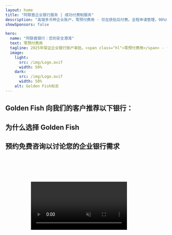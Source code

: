 ```yaml
---
layout: home
title: "阿联酋企业银行服务 | 成功付费制服务"
description: "高端多币种企业账户，零预付费用 - 仅在获批后付费。全程申请管理，98%成功率。保证开户。"
showSponsors: false

hero:
  name: "阿联酋银行：您的安全港湾"
  text: 零预付费用
  tagline: 2025年保证企业银行账户审批。<span class="hl">零预付费用</span> - 仅在获批后付费。90%成功率。
  image:
    light:
      src: /img/Logo.avif
      width: 50%
    dark:
      src: /img/Logo.avif
      width: 50%
    alt: Golden Fish标志
---
```


<FeatureCards :features="[
  {
    title: '保证账户审批',
    bullet: '✓',
    items: [
      '首个账户**两个月保证**审批',
      '第二个账户三个月保证',
      '优质商业计划书准备',
      '全面尽职调查支持',
      '直接银行沟通策略',
      '完整银行服务包设置'
    ],
    linkText: 'Read More',
    link: '../../corporate-banking-services/guaranteed-account-approvals',
    icon: {
      light: '/video/iStock-2186765808.mp4',
      dark: '/video/iStock-2166377244.mp4',
      alt: '银行要求',
    }
  },
]" />

<FeatureCards :features="[
  {
    title: '阿联酋高风险企业银行账户',
    items: [
      '加强尽职调查(EDD)专家指导',
      '交易监控和风险管理',
      '合规政策和程序设置',
      '银行关系管理',
      '定期合规更新和审计',
      '账户安全应急计划'
    ],
    linkText: 'Read More',
    link: '../../corporate-banking-services/UAE-Bank-Accounts-for-High-Risk-Business',
    icon: {
      light: '/img/iStock-1333000394.avif',
      dark: '/img/iStock-584576538.avif',
      alt: '银行服务',
    }
  },
  {
    title: '保持合规：保护您的阿联酋企业',
    items: [
      '定期合规审计以识别潜在风险',
      '政府审批全程PRO服务',
      '执照续期管理和提醒',
      '银行咨询和账户维护',
      'VAT和ESR合规支持',
      '员工签证和劳动法合规',
      '监管更新培训研讨会'
    ],
    linkText: 'Read More',
    link: '../../company-registration/Protect-Your-Business',
    icon: {
      light: '/img/iStock-1382278859.jpg',
      dark: '/img/iStock-1867623684.jpg',
      alt: '银行服务',
    }
  },
  {
    title: '阿联酋企业银行优势',
    items: [
      '穆迪**Aa2**评级的强大银行体系',
      '**自1980年起固定美元汇率**',
      '资本流动无限制',
      '外汇储备超过1840亿美元',
      '政治和经济稳定',
      '政府支持的银行体系',
      '世界级数字银行服务'
    ],
    linkText: 'Read More',
    link: '../../company-registration/banking',
    icon: {
      light: '/img/iStock-1032707788.jpg',
      dark: '/img/iStock-1152367067.avif',
      alt: '银行流程',
    }
  }
]" />

## Golden Fish 向我们的客户推荐以下银行：

<!--@include: /../../include/recommended-banks.md-->

## 为什么选择 Golden Fish

<BenefitsList :features="[
  {
    icon: '🏆',
    title: '高风险专业知识',
    text: '专门处理来自高风险司法管辖区的复杂案例。深入了解增强型尽职调查(EDD)要求。'
  },
  {
    icon: '💰',
    title: '成功付费模式',
    text: '零预付费用 - **仅在获批后付费。** 签证成功率98%，银行开户成功率90%。'
  },
  {
    icon: '🏦',
    title: '银行合作关系',
    text: '与阿联酋主要银行建立稳固合作伙伴关系。多重银行选择以最大化批准机会。'
  },
  {
    icon: '📊',
    title: '全面合规支持',
    text: '为ESR报告、UBO申报和监管要求提供专业指导。定期合规更新。'
  },
  {
    icon: '📝',
    title: '文件准备专业性',
    text: '专业准备所有必需文件，包括商业计划和合规政策。'
  },
  {
    icon: '🤝',
    title: '长期合作伙伴关系',
    text: '设立后**持续协助**处理银行业务、会计、税务和合规要求。'
  }
]" />

## 预约免费咨询以讨论您的企业银行需求

<video  autoplay muted playsinline style="padding: 80px" >
  <source src="/video/iStock-2185918790.mp4" type="video/mp4">
</video>

<ContactFormModal 
  formName="Banking [offer]" 
  buttonText="获取免费咨询" 
  categoryLabel="所需支持级别：*" 
  categoryPlaceholderText="选择您的支持级别"
  messageLabel="帮助我们为您的咨询做准备（建议填写）"
  messagePlaceholderText="请告诉我们您的业务类型、运营管辖区、预期交易量以及任何特定的银行需求（多币种、贸易融资等）"
  :services="[
  '基础 — 仅提供基本文件和开户咨询',
  '标准 — 完整文件指导及全程银行开户服务',
  '全面 — 全方位银行设置服务，最大程度减少您的参与',
  '定制 — 需要讨论大额交易或多管辖区结构',
  ]"
/>